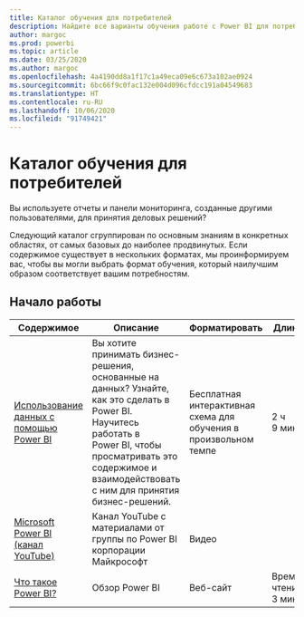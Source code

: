 ```yaml
---
title: Каталог обучения для потребителей
description: Найдите все варианты обучения работе с Power BI для потребителей, использующих отчеты и панели мониторинга, — от самых простых до самых сложных.
author: margoc
ms.prod: powerbi
ms.topic: article
ms.date: 03/25/2020
ms.author: margoc
ms.openlocfilehash: 4a4190dd8a1f17c1a49eca09e6c673a102ae0924
ms.sourcegitcommit: 6bc66f9c0fac132e004d096cfdcc191a04549683
ms.translationtype: HT
ms.contentlocale: ru-RU
ms.lasthandoff: 10/06/2020
ms.locfileid: "91749421"
---
```

# <a name="consumers-learning-catalog"></a>Каталог обучения для потребителей

Вы используете отчеты и панели мониторинга, созданные другими пользователями, для принятия деловых решений? 

Следующий каталог сгруппирован по основным знаниям в конкретных областях, от самых базовых до наиболее продвинутых. Если содержимое существует в нескольких форматах, мы проинформируем вас, чтобы вы могли выбрать формат обучения, который наилучшим образом соответствует вашим потребностям.

## <a name="get-started"></a>Начало работы<a name="get-started"></a>
| Содержимое  | Описание  | Форматировать| Длина  |
|--------------------------------------------------------------------------------------------------|-----------------------------------------------------------------------------------------------------------------------------------------------------------------------------------------|---------------------------------------|-------------------|
| [Использование данных с помощью Power BI](/learn/paths/consume-data-with-power-bi/) | Вы хотите принимать бизнес-решения, основанные на данных? Узнайте, как это сделать в Power BI. Научитесь работать в Power BI, чтобы просматривать это содержимое и взаимодействовать с ним для принятия бизнес-решений. | Бесплатная интерактивная схема для обучения в произвольном темпе | 2 ч 9 мин  |
| [Microsoft Power BI (канал YouTube)](https://www.youtube.com/user/mspowerbi/videos) | Канал YouTube с материалами от группы по Power BI корпорации Майкрософт  | Видео  |            |
| [Что такое Power BI?](../fundamentals/power-bi-overview.md) | Обзор Power BI | Веб-сайт  | Время чтения: 3 мин |